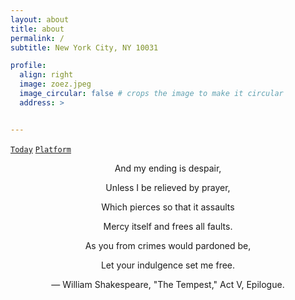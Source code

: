 ```yaml
---
layout: about
title: about
permalink: /
subtitle: New York City, NY 10031

profile:
  align: right
  image: zoez.jpeg
  image_circular: false # crops the image to make it circular
  address: >


---
```


[`Today`](https://brook-smash-1a0.notion.site/Maintenance-43e222f3a13c417b97b777d3f479b9f8?pvs=4) [`Platform`](https://brook-smash-1a0.notion.site/b5219ebfc9994963ab06013b655a88e9?pvs=4)

<div align="center">
  
  <p>And my ending is despair,</p>

  <p>Unless I be relieved by prayer,</p>

  <p>Which pierces so that it assaults</p>

  <p>Mercy itself and frees all faults.</p>

  <p>As you from crimes would pardoned be,</p>

  <p>Let your indulgence set me free.</p>

  <p>  — William Shakespeare, "The Tempest," Act V, Epilogue.</p>
 
</div>

